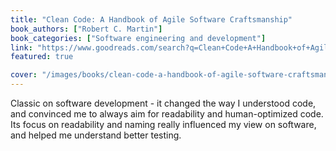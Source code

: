 ```yaml
---
title: "Clean Code: A Handbook of Agile Software Craftsmanship"
book_authors: ["Robert C. Martin"]
book_categories: ["Software engineering and development"]
link: "https://www.goodreads.com/search?q=Clean+Code+A+Handbook+of+Agile+Craftmanship+Robert+c+Martin"
featured: true

cover: "/images/books/clean-code-a-handbook-of-agile-software-craftsmanship.jpg"
---
```


Classic on software development - it changed the way I understood code, and convinced me to always aim for readability and human-optimized code. Its focus on readability and naming really influenced my view on software, and helped me understand better testing.